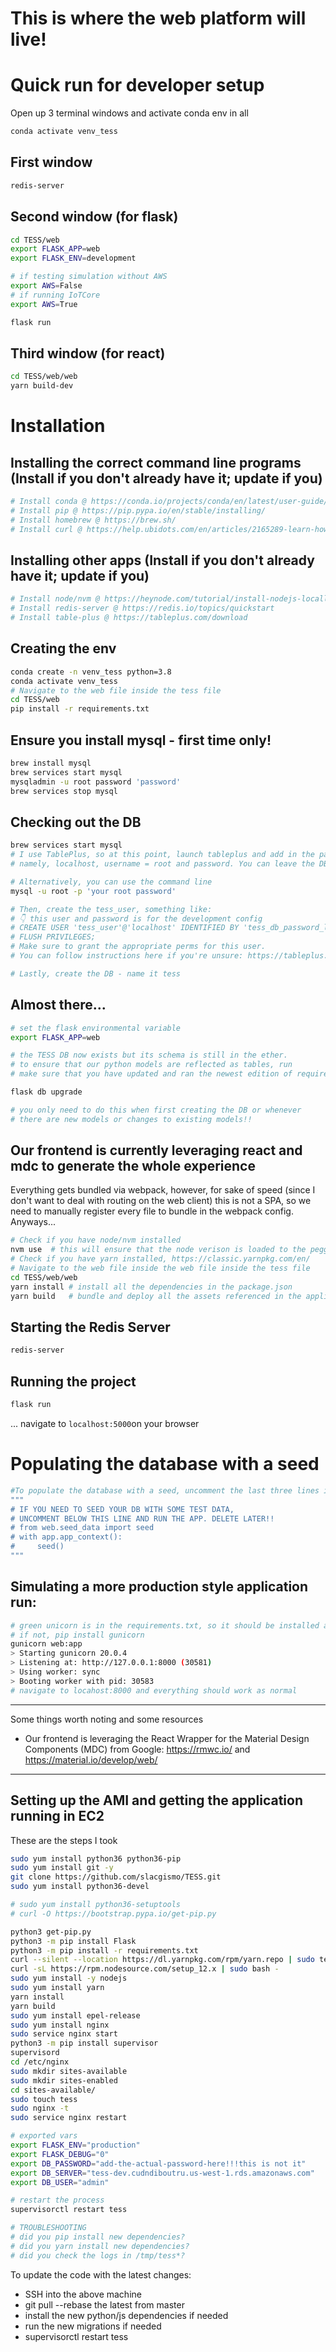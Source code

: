 # This is where the web platform will live!

# Quick run for developer setup

Open up 3 terminal windows and activate conda env in all
```bash
conda activate venv_tess
```

## First window
```bash
redis-server
```

## Second window (for flask)
```bash
cd TESS/web
export FLASK_APP=web
export FLASK_ENV=development

# if testing simulation without AWS
export AWS=False
# if running IoTCore
export AWS=True

flask run
```

## Third window (for react)
```bash
cd TESS/web/web
yarn build-dev
```

# Installation

## Installing the correct command line programs (Install if you don't already have it; update if you)
```bash
# Install conda @ https://conda.io/projects/conda/en/latest/user-guide/install/index.html
# Install pip @ https://pip.pypa.io/en/stable/installing/
# Install homebrew @ https://brew.sh/
# Install curl @ https://help.ubidots.com/en/articles/2165289-learn-how-to-install-run-curl-on-windows-macosx-linux
```     

## Installing other apps (Install if you don't already have it; update if you)
```bash
# Install node/nvm @ https://heynode.com/tutorial/install-nodejs-locally-nvm/
# Install redis-server @ https://redis.io/topics/quickstart
# Install table-plus @ https://tableplus.com/download
```     

## Creating the env
```bash
conda create -n venv_tess python=3.8
conda activate venv_tess
# Navigate to the web file inside the tess file
cd TESS/web
pip install -r requirements.txt
```

## Ensure you install mysql - first time only!
```bash
brew install mysql
brew services start mysql
mysqladmin -u root password 'password'
brew services stop mysql
```

## Checking out the DB
```bash
brew services start mysql
# I use TablePlus, so at this point, launch tableplus and add in the parameters you created above
# namely, localhost, username = root and password. You can leave the DB name blank for now

# Alternatively, you can use the command line
mysql -u root -p 'your root password'

# Then, create the tess_user, something like:
# 👇 this user and password is for the development config
# CREATE USER 'tess_user'@'localhost' IDENTIFIED BY 'tess_db_password_local';
# FLUSH PRIVILEGES;
# Make sure to grant the appropriate perms for this user.
# You can follow instructions here if you're unsure: https://tableplus.com/blog/2019/08/how-to-manage-user-mysql-tableplus-gui.html

# Lastly, create the DB - name it tess
```

## Almost there...
```bash
# set the flask environmental variable
export FLASK_APP=web

# the TESS DB now exists but its schema is still in the ether.
# to ensure that our python models are reflected as tables, run
# make sure that you have updated and ran the newest edition of requirements.txt through the above command "pip install -r requirements.txt"

flask db upgrade  

# you only need to do this when first creating the DB or whenever
# there are new models or changes to existing models!!
```

## Our frontend is currently leveraging react and mdc to generate the whole experience
Everything gets bundled via webpack, however, for sake of speed (since I don't want to deal with routing on the web client) this is not a SPA, so we need to manually register every file to bundle in the webpack config. Anyways...
```bash
# Check if you have node/nvm installed
nvm use  # this will ensure that the node verison is loaded to the pegged version in the .nvmrc
# Check if you have yarn installed, https://classic.yarnpkg.com/en/
# Navigate to the web file inside the web file inside the tess file
cd TESS/web/web
yarn install # install all the dependencies in the package.json
yarn build   # bundle and deploy all the assets referenced in the application
```

## Starting the Redis Server
```bash
redis-server
```

## Running the project
```bash
flask run
```
... navigate to `localhost:5000`on your browser

# Populating the database with a seed
```bash
#To populate the database with a seed, uncomment the last three lines in __init__.py in the web file in the web file in the tess file
"""
# IF YOU NEED TO SEED YOUR DB WITH SOME TEST DATA,
# UNCOMMENT BELOW THIS LINE AND RUN THE APP. DELETE LATER!!
# from web.seed_data import seed
# with app.app_context():
#     seed()
"""


```


## Simulating a more production style application run:
```bash
# green unicorn is in the requirements.txt, so it should be installed already
# if not, pip install gunicorn
gunicorn web:app
> Starting gunicorn 20.0.4
> Listening at: http://127.0.0.1:8000 (30581)
> Using worker: sync
> Booting worker with pid: 30583
# navigate to locahost:8000 and everything should work as normal
```

----

Some things worth noting and some resources
- Our frontend is leveraging the React Wrapper for the Material Design Components (MDC) from Google: https://rmwc.io/ and https://material.io/develop/web/

----

## Setting up the AMI and getting the application running in EC2
These are the steps I took
```bash
sudo yum install python36 python36-pip
sudo yum install git -y
git clone https://github.com/slacgismo/TESS.git
sudo yum install python36-devel

# sudo yum install python36-setuptools
# curl -O https://bootstrap.pypa.io/get-pip.py

python3 get-pip.py
python3 -m pip install Flask
python3 -m pip install -r requirements.txt
curl --silent --location https://dl.yarnpkg.com/rpm/yarn.repo | sudo tee /etc/yum.repos.d/yarn.repo
curl -sL https://rpm.nodesource.com/setup_12.x | sudo bash -
sudo yum install -y nodejs
sudo yum install yarn
yarn install
yarn build
sudo yum install epel-release
sudo yum install nginx
sudo service nginx start
python3 -m pip install supervisor
supervisord
cd /etc/nginx
sudo mkdir sites-available
sudo mkdir sites-enabled
cd sites-available/
sudo touch tess
sudo nginx -t
sudo service nginx restart

# exported vars
export FLASK_ENV="production"
export FLASK_DEBUG="0"
export DB_PASSWORD="add-the-actual-password-here!!!this is not it"
export DB_SERVER="tess-dev.cudndiboutru.us-west-1.rds.amazonaws.com"
export DB_USER="admin"

# restart the process
supervisorctl restart tess

# TROUBLESHOOTING
# did you pip install new dependencies?
# did you yarn install new dependencies?
# did you check the logs in /tmp/tess*?
```
To update the code with the latest changes:
- SSH into the above machine
- git pull --rebase the latest from master
- install the new python/js dependencies if needed
- run the new migrations if needed
- supervisorctl restart tess

